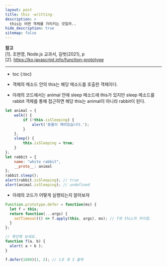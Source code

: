 ```yaml
---
layout: post
title: this -writting-
description: >
  this는 어떤 객체를 가리키는 것일까..
hide_description: true
sitemap: false
---
```


**참고**  
[1]. 조현영, Node.js 교과서, 길벗(2021), p  
[2]. <https://ko.javascript.info/function-prototype>  
* * *  

* toc
{:toc}

* 객체의 메소드 안의 this는 해당 메소드를 호출한 객체이다.
* 아래의 코드에서는 animal 안에 sleep 메소드에 this가 있지만 sleep 메소드를 rabbit 객체를 통해 접근하면 해당 this는 animal이 아니라 rabbit이 된다.
~~~js
let animal = {
    walk() {
        if (!this.isSleeping) {
            alert('동물이 깨어있습니다.');
        }
    },
    sleep() {
        this.isSleeping = true;
    }
};
let rabbit = {
    name: "white rabbit",
    __proto__: animal
};
rabbit.sleep();
alert(rabbit.isSleeping); // true
alert(animal.isSleeping); // undefined
~~~


* 아래의 코드가 어떻게 실행되는지 알아보쟈
~~~js
Function.prototype.defer = function(ms) {
  let f = this;
  return function(...args) {
    setTimeout(() => f.apply(this, args), ms); // f와 this의 차이점.
  }
};

// 확인해 보세요.
function f(a, b) {
  alert( a + b );
}

f.defer(1000)(1, 2); // 1초 후 3 출력
~~~